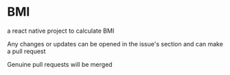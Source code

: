 # BMI
a react native project to calculate BMI

Any changes or updates can be opened in the issue's section and can make a pull request

Genuine pull requests will be merged
